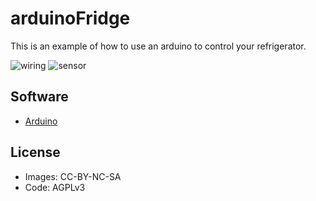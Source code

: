 # arduinoFridge

This is an example of how to use an arduino to control your refrigerator.

 ![wiring](https://raw.github.com/flosse/arduinoFridge/master/img/wiring.jpg)
 ![sensor](https://raw.github.com/flosse/arduinoFridge/master/img/sensor.jpg)


## Software

- [Arduino](http://www.arduino.cc/)

## License

- Images: CC-BY-NC-SA
- Code: AGPLv3

